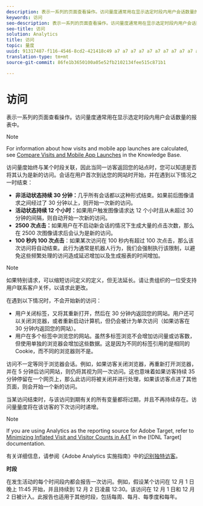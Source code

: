 ```yaml
---
description: 表示一系列的页面查看操作。访问量度通常用在显示选定时段内用户会话数量的报表中。
keywords: 访问
seo-description: 表示一系列的页面查看操作。访问量度通常用在显示选定时段内用户会话数量的报表中。
seo-title: 访问
solution: Analytics
title: 访问
topic: 量度
uuid: 91317487-f116-4546-8cd2-421418c49 a7 a7 a7 a7 a7 a7 a7 a7 a7 a7 a7 a7 a7 a7 a7 a7 a7 a7 a7 a7 a7 a7 a7 a7 a7 a7 a7 a7 a7 a7 a7 a7 a7 a7 a7 a7 a7 a7 a
translation-type: tm+mt
source-git-commit: 86fe1b3650100a05e52fb2102134fee515c871b1

---
```



# 访问

表示一系列的页面查看操作。访问量度通常用在显示选定时段内用户会话数量的报表中。

>[!NOTE]
>
>For information about how visits and mobile app launches are calculated, see [Compare Visits and Mobile App Launches](https://helpx.adobe.com/analytics/kb/compare-visits-and-mobile-app-launches.html) in the Knowledge Base.

访问量度始终与某个时段关联，因此当同一访客返回您的站点时，您可以知道是否将其认为是新的访问。会话在用户首次到达您的网站时开始，并在遇到以下情况之一时结束：

* **非活动状态持续 30 分钟：**&#x200B;几乎所有会话都以这种形式结束。如果前后图像请求之间经过了 30 分钟以上，则开始一次新的访问。
* **活动状态持续 12 个小时：**&#x200B;如果用户触发图像请求达 12 个小时且从未超过 30 分钟的间隔，则自动开始一次新的访问。
* **2500 次点击：**&#x200B;如果用户在不启动新会话的情况下生成大量的点击次数，那么在 2500 次图像请求后会认为是新的访问。
* **100 秒内 100 次点击**：如果某次访问在 100 秒内有超过 100 次点击，那么该次访问将自动结束。此行为通常是机器人行为，我们会强制执行该限制，以避免这些频繁处理的访问造成延迟增加以及生成报表的时间增加。

>[!NOTE]
>
>如果特别请求，可以缩短访问定义的定义，但无法延长。请让贵组织的一位受支持用户联系客户关怀，以请求此更改。

在遇到以下情况时，不会开始新的访问：

* 用户关闭标签，又将其重新打开，然后在 30 分钟内返回您的网站。用户还可以关闭浏览器，或者重新启动计算机，但仍会被计为单次访问（如果访客在 30 分钟内返回您的网站）。
* 用户在多个标签中浏览您的网站。虽然多标签浏览不会增加访问量或访客数，但使用单独的浏览器会增加这些数据。这是因为不同的标签引用的是相同的 Cookie，而不同的浏览器则不是。

访问不一定等同于浏览器会话。例如，如果访客关闭浏览器，再重新打开浏览器，并在 5 分钟后访问网站，则仍将其视为同一次访问。这也意味着如果访客持续 35 分钟停留在一个网页上，那么此访问将被关闭并进行处理，如果该访客点进了其他页面，则会开始一个新的访问。

当某访问结束时，与该访问到期有关的所有变量都将过期，并且不再持续存在。访问量量度将在该访客的下次访问时递增。

>[!NOTE]
>
>If you are using Analytics as the reporting source for Adobe Target, refer to [Minimizing Inflated Visit and Visitor Counts in A4T](https://marketing.adobe.com/resources/help/en_US/target/a4t/minimizing-inflated-visit-and-visitor-counts-a4t.html) in the [!DNL Target] documentation.

有关详细信息，请参阅《Adobe Analytics 实施指南》中的[识别独特访客](https://marketing.adobe.com/resources/help/en_US/sc/implement/visid_overview.html)。

**时段**

在发生活动的每个时间段内都会报告一次访问。例如，假设某个访问在 12 月 1 日晚上 11:45 开始，并且持续到 12 月 2 日凌晨 12:30。该访问在 12 月 1 日和 12 月 2 日被计入。此报告也适用于其他时段，包括每周、每月、每季度和每年。

